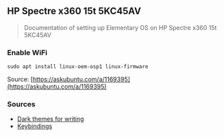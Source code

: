 ## HP Spectre x360 15t 5KC45AV

> Documentation of setting up Elementary OS on HP Spectre x360 15t 5KC45AV

### Enable WiFi

```
sudo apt install linux-oem-osp1 linux-firmware
```

Source: [https://askubuntu.com/a/1169395](https://askubuntu.com/a/1169395)

### Sources
* [Dark themes for writing](https://robjhyndman.com/hyndsight/dark-themes-for-writing/)
* [Keybindings](https://askubuntu.com/a/597414)

